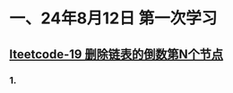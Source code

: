 # 一、24年8月12日 第一次学习
## [lteetcode-19 删除链表的倒数第N个节点](https://leetcode.cn/problems/remove-nth-node-from-end-of-list/description/)

### 1.



